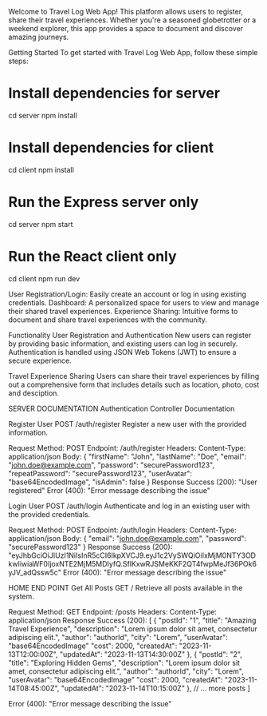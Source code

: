 Welcome to Travel Log Web App! This platform allows users to register, share their travel experiences. 
Whether you're a seasoned globetrotter or a weekend explorer, this app provides a space to document and discover amazing journeys.

Getting Started
To get started with Travel Log Web App, follow these simple steps:

# Install dependencies for server
cd server
npm install

# Install dependencies for client
cd client
npm install

# Run the Express server only
cd server
npm start

# Run the React client only
cd client
npm run dev

User Registration/Login: Easily create an account or log in using existing credentials.
Dashboard: A personalized space for users to view and manage their shared travel experiences.
Experience Sharing: Intuitive forms to document and share travel experiences with the community.

Functionality
User Registration and Authentication
New users can register by providing basic information, and existing users can log in securely. Authentication is handled using JSON Web Tokens (JWT) to ensure a secure experience.

Travel Experience Sharing
Users can share their travel experiences by filling out a comprehensive form that includes details such as location, photo, cost and desciption.

SERVER DOCUMENTATION
Authentication Controller Documentation

Register User
POST /auth/register
Register a new user with the provided information.

Request
Method: POST
Endpoint: /auth/register
Headers:
Content-Type: application/json
Body:
{
  "firstName": "John",
  "lastName": "Doe",
  "email": "john.doe@example.com",
  "password": "securePassword123",
  "repeatPassword": "securePassword123",
  "userAvatar": "base64EncodedImage",
  "isAdmin": false
}
Response
Success (200):
"User registered"
Error (400):
"Error message describing the issue"

Login User
POST /auth/login
Authenticate and log in an existing user with the provided credentials.

Request
Method: POST
Endpoint: /auth/login
Headers:
Content-Type: application/json
Body:
{
  "email": "john.doe@example.com",
  "password": "securePassword123"
}
Response
Success (200):
"eyJhbGciOiJIUzI1NiIsInR5cCI6IkpXVCJ9.eyJ1c2VySWQiOiIxMjM0NTY3ODkwIiwiaWF0IjoxNTE2MjM5MDIyfQ.SflKxwRJSMeKKF2QT4fwpMeJf36POk6yJV_adQssw5c"
Error (400):
"Error message describing the issue"

HOME END POINT
Get All Posts
GET /
Retrieve all posts available in the system.

Request
Method: GET
Endpoint: /posts
Headers:
Content-Type: application/json
Response
Success (200):
[
  {
    "postId": "1",
    "title": "Amazing Travel Experience",
    "description": "Lorem ipsum dolor sit amet, consectetur adipiscing elit.",
    "author": "authorId",
     "city": "Lorem",
     "userAvatar": "base64EncodedImage"
     "cost": 2000,
    "createdAt": "2023-11-13T12:00:00Z",
    "updatedAt": "2023-11-13T14:30:00Z"
  },
  {
    "postId": "2",
    "title": "Exploring Hidden Gems",
    "description": "Lorem ipsum dolor sit amet, consectetur adipiscing elit.",
    "author": "authorId",
     "city": "Lorem",
     "userAvatar": "base64EncodedImage"
     "cost": 2000,
    "createdAt": "2023-11-14T08:45:00Z",
    "updatedAt": "2023-11-14T10:15:00Z"
  },
  // ... more posts
]

Error (400):
"Error message describing the issue"

